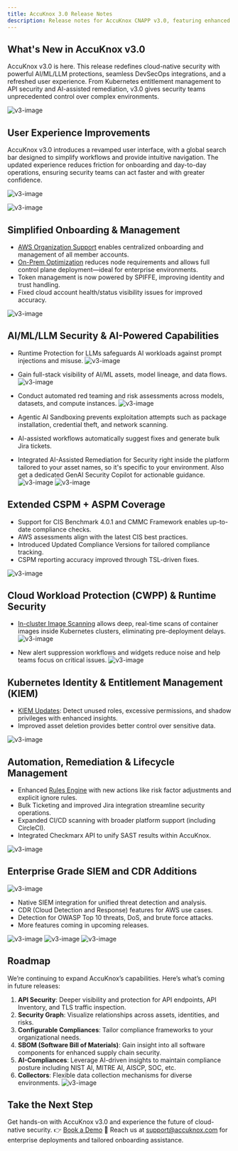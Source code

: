 ```yaml
---
title: AccuKnox 3.0 Release Notes
description: Release notes for AccuKnox CNAPP v3.0, featuring enhanced security features, improved compliance monitoring, and advanced vulnerability tracking.
---
```


## What's New in AccuKnox v3.0

AccuKnox v3.0 is here. This release redefines cloud-native security with powerful AI/ML/LLM protections, seamless DevSecOps integrations, and a refreshed user experience. From Kubernetes entitlement management to API security and AI-assisted remediation, v3.0 gives security teams unprecedented control over complex environments.

![v3-image](./images/release-notes/v3/i1.png)

## User Experience Improvements

AccuKnox v3.0 introduces a revamped user interface, with a global search bar designed to simplify workflows and provide intuitive navigation. The updated experience reduces friction for onboarding and day-to-day operations, ensuring security teams can act faster and with greater confidence.

![v3-image](./images/release-notes/v3/i2.png)

![v3-image](./images/release-notes/v3/i3.png)

## Simplified Onboarding & Management

- [AWS Organization Support](https://help.accuknox.com/how-to/aws-org-onboard/) enables centralized onboarding and management of all member accounts.
- [On-Prem Optimization](https://help.accuknox.com/getting-started/on-prem-installation-guide/) reduces node requirements and allows full control plane deployment—ideal for enterprise environments.
- Token management is now powered by SPIFFE, improving identity and trust handling.
- Fixed cloud account health/status visibility issues for improved accuracy.

![v3-image](./images/release-notes/v3/i4.png)

## AI/ML/LLM Security & AI-Powered Capabilities

- Runtime Protection for LLMs safeguards AI workloads against prompt injections and misuse.
  ![v3-image](./images/release-notes/v3/i5.png)

- Gain full-stack visibility of AI/ML assets, model lineage, and data flows.
  ![v3-image](./images/release-notes/v3/i6.png)

- Conduct automated red teaming and risk assessments across models, datasets, and compute instances.
  ![v3-image](./images/release-notes/v3/i7.png)
- Agentic AI Sandboxing prevents exploitation attempts such as package installation, credential theft, and network scanning.
- AI-assisted workflows automatically suggest fixes and generate bulk Jira tickets.
- Integrated AI-Assisted Remediation for Security right inside the platform tailored to your asset names, so it's specific to your environment. Also get a dedicated GenAI Security Copilot for actionable guidance.
  ![v3-image](./images/release-notes/v3/i8.png)
  ![v3-image](./images/release-notes/v3/i9.png)

## Extended CSPM + ASPM Coverage

- Support for CIS Benchmark 4.0.1 and CMMC Framework enables up-to-date compliance checks.
- AWS assessments align with the latest CIS best practices.
- Introduced Updated Compliance Versions for tailored compliance tracking.
- CSPM reporting accuracy improved through TSL-driven fixes.

![v3-image](./images/release-notes/v3/i10.png)

## Cloud Workload Protection (CWPP) & Runtime Security

- [In-cluster Image Scanning](https://help.accuknox.com/how-to/in-cluster-image-scan-helm/) allows deep, real-time scans of container images inside Kubernetes clusters, eliminating pre-deployment delays.
    ![v3-image](./images/release-notes/v3/i11.png)

- New alert suppression workflows and widgets reduce noise and help teams focus on critical issues.
    ![v3-image](./images/release-notes/v3/i12.png)

## Kubernetes Identity & Entitlement Management (KIEM)

- [KIEM Updates](https://help.accuknox.com/use-cases/kiem/?h=kiem#onboarding-process): Detect unused roles, excessive permissions, and shadow privileges with enhanced insights.
- Improved asset deletion provides better control over sensitive data.

![v3-image](./images/release-notes/v3/i13.png)

## Automation, Remediation & Lifecycle Management

- Enhanced [Rules Engine](https://help.accuknox.com/use-cases/rules-engine-ticket-creation/) with new actions like risk factor adjustments and explicit ignore rules.
- Bulk Ticketing and improved Jira integration streamline security operations.
- Expanded CI/CD scanning with broader platform support (including CircleCI).
- Integrated Checkmarx API to unify SAST results within AccuKnox.

![v3-image](./images/release-notes/v3/i14.png)

## Enterprise Grade SIEM and CDR Additions

![v3-image](./images/release-notes/v3/image15.png)

- Native SIEM integration for unified threat detection and analysis.
- CDR (Cloud Detection and Response) features for AWS use cases.
- Detection for OWASP Top 10 threats, DoS, and brute force attacks.
- More features coming in upcoming releases.

![v3-image](./images/release-notes/v3/image16.png)
![v3-image](./images/release-notes/v3/image17.png)
![v3-image](./images/release-notes/v3/image18.png)

## Roadmap

We’re continuing to expand AccuKnox’s capabilities. Here’s what’s coming in future releases:

1. **API Security**: Deeper visibility and protection for API endpoints, API Inventory, and TLS traffic inspection.
2. **Security Graph**: Visualize relationships across assets, identities, and risks.
3. **Configurable Compliances**: Tailor compliance frameworks to your organizational needs.
4. **SBOM (Software Bill of Materials)**: Gain insight into all software components for enhanced supply chain security.
5. **AI-Compliances**: Leverage AI-driven insights to maintain compliance posture including NIST AI, MITRE AI, AISCP, SOC, etc.
6. **Collectors**: Flexible data collection mechanisms for diverse environments.
![v3-image](./images/release-notes/v3/i19.png)

## Take the Next Step

Get hands-on with AccuKnox v3.0 and experience the future of cloud-native security.
👉 [Book a Demo](https://accuknox.com/demo)
📧 Reach us at support@accuknox.com for enterprise deployments and tailored onboarding assistance.

